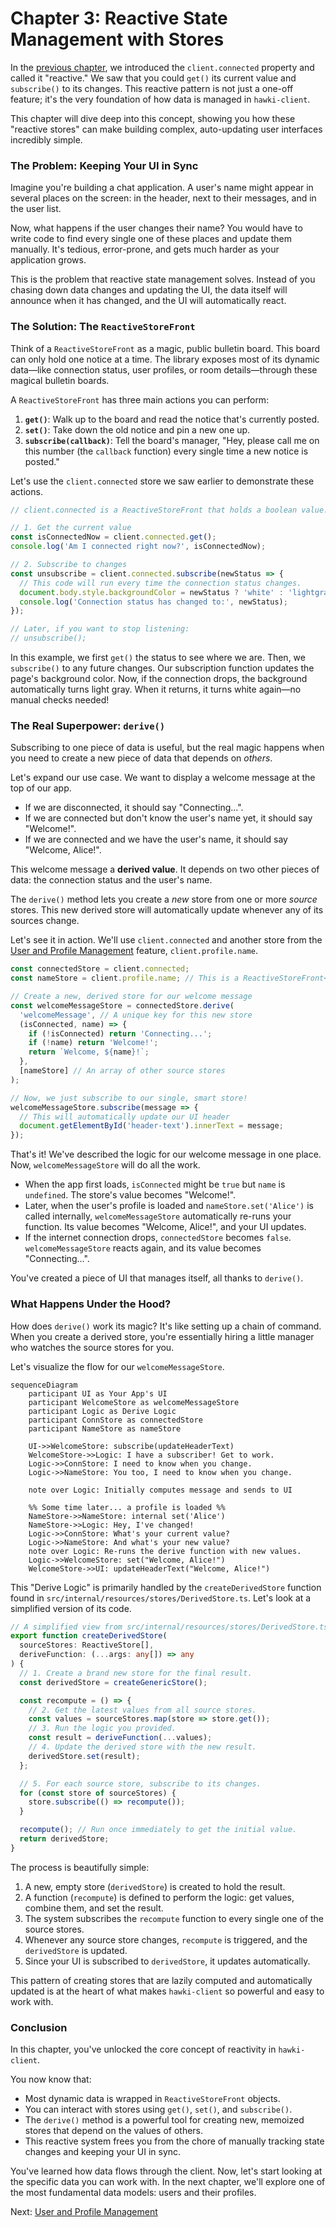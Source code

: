 # Chapter 3: Reactive State Management with Stores

In the [previous chapter](the-hawkiclient-object-and-its-features-844629559.md), we introduced the `client.connected` property and called it "reactive." We saw that you could `get()` its current value and `subscribe()` to its changes. This reactive pattern is not just a one-off feature; it's the very foundation of how data is managed in `hawki-client`.

This chapter will dive deep into this concept, showing you how these "reactive stores" can make building complex, auto-updating user interfaces incredibly simple.

### The Problem: Keeping Your UI in Sync

Imagine you're building a chat application. A user's name might appear in several places on the screen: in the header, next to their messages, and in the user list.

Now, what happens if the user changes their name? You would have to write code to find every single one of these places and update them manually. It's tedious, error-prone, and gets much harder as your application grows.

This is the problem that reactive state management solves. Instead of you chasing down data changes and updating the UI, the data itself will announce when it has changed, and the UI will automatically react.

### The Solution: The `ReactiveStoreFront`

Think of a `ReactiveStoreFront` as a magic, public bulletin board. This board can only hold one notice at a time. The library exposes most of its dynamic data—like connection status, user profiles, or room details—through these magical bulletin boards.

A `ReactiveStoreFront` has three main actions you can perform:

1.  **`get()`**: Walk up to the board and read the notice that's currently posted.
2.  **`set()`**: Take down the old notice and pin a new one up.
3.  **`subscribe(callback)`**: Tell the board's manager, "Hey, please call me on this number (the `callback` function) every single time a new notice is posted."

Let's use the `client.connected` store we saw earlier to demonstrate these actions.

```javascript
// client.connected is a ReactiveStoreFront that holds a boolean value.

// 1. Get the current value
const isConnectedNow = client.connected.get();
console.log('Am I connected right now?', isConnectedNow);

// 2. Subscribe to changes
const unsubscribe = client.connected.subscribe(newStatus => {
  // This code will run every time the connection status changes.
  document.body.style.backgroundColor = newStatus ? 'white' : 'lightgray';
  console.log('Connection status has changed to:', newStatus);
});

// Later, if you want to stop listening:
// unsubscribe();
```

In this example, we first `get()` the status to see where we are. Then, we `subscribe()` to any future changes. Our subscription function updates the page's background color. Now, if the connection drops, the background automatically turns light gray. When it returns, it turns white again—no manual checks needed!

### The Real Superpower: `derive()`

Subscribing to one piece of data is useful, but the real magic happens when you need to create a new piece of data that depends on *others*.

Let's expand our use case. We want to display a welcome message at the top of our app.

*   If we are disconnected, it should say "Connecting...".
*   If we are connected but don't know the user's name yet, it should say "Welcome!".
*   If we are connected and we have the user's name, it should say "Welcome, Alice!".

This welcome message a **derived value**. It depends on two other pieces of data: the connection status and the user's name.

The `derive()` method lets you create a *new* store from one or more *source* stores. This new derived store will automatically update whenever any of its sources change.

Let's see it in action. We'll use `client.connected` and another store from the [User and Profile Management](user-and-profile-management-20863976.md) feature, `client.profile.name`.

```javascript
const connectedStore = client.connected;
const nameStore = client.profile.name; // This is a ReactiveStoreFront<string>

// Create a new, derived store for our welcome message
const welcomeMessageStore = connectedStore.derive(
  'welcomeMessage', // A unique key for this new store
  (isConnected, name) => {
    if (!isConnected) return 'Connecting...';
    if (!name) return 'Welcome!';
    return `Welcome, ${name}!`;
  },
  [nameStore] // An array of other source stores
);

// Now, we just subscribe to our single, smart store!
welcomeMessageStore.subscribe(message => {
  // This will automatically update our UI header
  document.getElementById('header-text').innerText = message;
});
```

That's it! We've described the logic for our welcome message in one place. Now, `welcomeMessageStore` will do all the work.
*   When the app first loads, `isConnected` might be `true` but `name` is `undefined`. The store's value becomes "Welcome!".
*   Later, when the user's profile is loaded and `nameStore.set('Alice')` is called internally, `welcomeMessageStore` automatically re-runs your function. Its value becomes "Welcome, Alice!", and your UI updates.
*   If the internet connection drops, `connectedStore` becomes `false`. `welcomeMessageStore` reacts again, and its value becomes "Connecting...".

You've created a piece of UI that manages itself, all thanks to `derive()`.

### What Happens Under the Hood?

How does `derive()` work its magic? It's like setting up a chain of command. When you create a derived store, you're essentially hiring a little manager who watches the source stores for you.

Let's visualize the flow for our `welcomeMessageStore`.

```mermaid
sequenceDiagram
    participant UI as Your App's UI
    participant WelcomeStore as welcomeMessageStore
    participant Logic as Derive Logic
    participant ConnStore as connectedStore
    participant NameStore as nameStore

    UI->>WelcomeStore: subscribe(updateHeaderText)
    WelcomeStore->>Logic: I have a subscriber! Get to work.
    Logic->>ConnStore: I need to know when you change.
    Logic->>NameStore: You too, I need to know when you change.

    note over Logic: Initially computes message and sends to UI

    %% Some time later... a profile is loaded %%
    NameStore->>NameStore: internal set('Alice')
    NameStore->>Logic: Hey, I've changed!
    Logic->>ConnStore: What's your current value?
    Logic->>NameStore: And what's your new value?
    note over Logic: Re-runs the derive function with new values.
    Logic->>WelcomeStore: set("Welcome, Alice!")
    WelcomeStore->>UI: updateHeaderText("Welcome, Alice!")
```

This "Derive Logic" is primarily handled by the `createDerivedStore` function found in `src/internal/resources/stores/DerivedStore.ts`. Let's look at a simplified version of its code.

```typescript
// A simplified view from src/internal/resources/stores/DerivedStore.ts
export function createDerivedStore(
  sourceStores: ReactiveStore[],
  deriveFunction: (...args: any[]) => any
) {
  // 1. Create a brand new store for the final result.
  const derivedStore = createGenericStore();

  const recompute = () => {
    // 2. Get the latest values from all source stores.
    const values = sourceStores.map(store => store.get());
    // 3. Run the logic you provided.
    const result = deriveFunction(...values);
    // 4. Update the derived store with the new result.
    derivedStore.set(result);
  };

  // 5. For each source store, subscribe to its changes.
  for (const store of sourceStores) {
    store.subscribe(() => recompute());
  }

  recompute(); // Run once immediately to get the initial value.
  return derivedStore;
}
```

The process is beautifully simple:
1.  A new, empty store (`derivedStore`) is created to hold the result.
2.  A function (`recompute`) is defined to perform the logic: get values, combine them, and set the result.
3.  The system subscribes the `recompute` function to every single one of the source stores.
4.  Whenever any source store changes, `recompute` is triggered, and the `derivedStore` is updated.
5.  Since your UI is subscribed to `derivedStore`, it updates automatically.

This pattern of creating stores that are lazily computed and automatically updated is at the heart of what makes `hawki-client` so powerful and easy to work with.

### Conclusion

In this chapter, you've unlocked the core concept of reactivity in `hawki-client`.

You now know that:
*   Most dynamic data is wrapped in `ReactiveStoreFront` objects.
*   You can interact with stores using `get()`, `set()`, and `subscribe()`.
*   The `derive()` method is a powerful tool for creating new, memoized stores that depend on the values of others.
*   This reactive system frees you from the chore of manually tracking state changes and keeping your UI in sync.

You've learned how data flows through the client. Now, let's start looking at the specific data you can work with. In the next chapter, we'll explore one of the most fundamental data models: users and their profiles.

Next: [User and Profile Management](user-and-profile-management-20863976.md)

